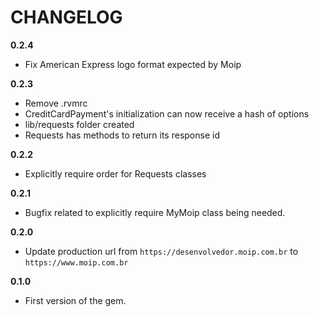 CHANGELOG
=========

**0.2.4**
* Fix American Express logo format expected by Moip

**0.2.3**
* Remove .rvmrc
* CreditCardPayment's initialization can now receive a hash of options
* lib/requests folder created
* Requests has methods to return its response id

**0.2.2**
* Explicitly require order for Requests classes

**0.2.1**
* Bugfix related to explicitly require MyMoip class being needed.

**0.2.0**
* Update production url from `https://desenvolvedor.moip.com.br` to `https://www.moip.com.br`

**0.1.0**
* First version of the gem.
